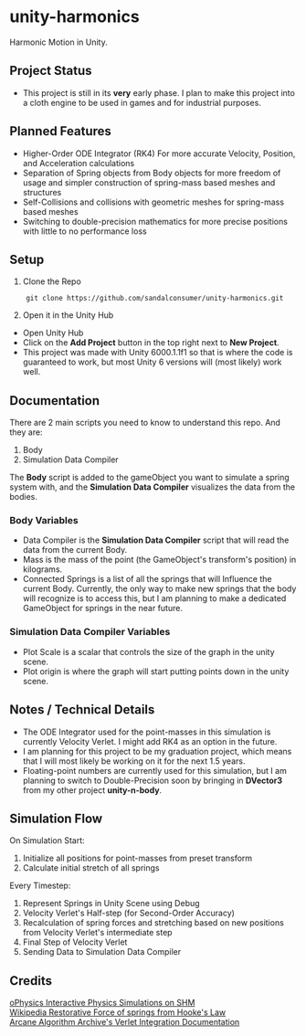 # unity-harmonics
Harmonic Motion in Unity.

## Project Status
- This project is still in its **very** early phase. I plan to make this project into a cloth engine to be used in games and for industrial purposes.

## Planned Features
- Higher-Order ODE Integrator (RK4) For more accurate Velocity, Position, and Acceleration calculations  
- Separation of Spring objects from Body objects for more freedom of usage and simpler construction of spring-mass based meshes and structures  
- Self-Collisions and collisions with geometric meshes for spring-mass based meshes  
- Switching to double-precision mathematics for more precise positions with little to no performance loss  

## Setup

1. Clone the Repo   

```
    git clone https://github.com/sandalconsumer/unity-harmonics.git
```
2. Open it in the Unity Hub

- Open Unity Hub
- Click on the **Add Project** button in the top right next to **New Project**.
- This project was made with Unity 6000.1.1f1 so that is where the code is guaranteed to work, but most Unity 6 versions will (most likely) work well.

## Documentation  

There are 2 main scripts you need to know to understand this repo. And they are:
1. Body
2. Simulation Data Compiler

The **Body** script is added to the gameObject you want to simulate a spring system with, and the **Simulation Data Compiler** visualizes the data from the bodies.

### Body Variables
- Data Compiler is the **Simulation Data Compiler** script that will read the data from the current Body.  
- Mass is the mass of the point (the GameObject's transform's position) in kilograms.  
- Connected Springs is a list of all the springs that will Influence the current Body. Currently, the only way to make new springs that the body will recognize is to access this, but I am planning to make a dedicated GameObject for springs in the near future.  

### Simulation Data Compiler Variables
- Plot Scale is a scalar that controls the size of the graph in the unity scene.
- Plot origin is where the graph will start putting points down in the unity scene.

## Notes / Technical Details
- The ODE Integrator used for the point-masses in this simulation is currently Velocity Verlet. I might add RK4 as an option in the future.  
- I am planning for this project to be my graduation project, which means that I will most likely be working on it for the next 1.5 years.  
- Floating-point numbers are currently used for this simulation, but I am planning to switch to Double-Precision soon by bringing in **DVector3** from my other project **unity-n-body**.

## Simulation Flow
On Simulation Start:
1. Initialize all positions for point-masses from preset transform  
2. Calculate initial stretch of all springs

Every Timestep:
1. Represent Springs in Unity Scene using Debug
2. Velocity Verlet's Half-step (for Second-Order Accuracy)
3. Recalculation of spring forces and stretching based on new positions from Velocity Verlet's intermediate step
4. Final Step of Velocity Verlet
5. Sending Data to Simulation Data Compiler

## Credits

[oPhysics Interactive Physics Simulations on SHM](https://ophysics.com/w1.html)  
[Wikipedia Restorative Force of springs from Hooke's Law](https://en.wikipedia.org/wiki/Hooke's_law)  
[Arcane Algorithm Archive's Verlet Integration Documentation](https://www.algorithm-archive.org/contents/verlet_integration/verlet_integration.html)  
